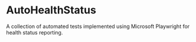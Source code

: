 # AutoHealthStatus
A collection of automated tests implemented using Microsoft Playwright for health status reporting.
